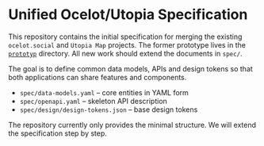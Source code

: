 # Unified Ocelot/Utopia Specification

This repository contains the initial specification for merging the existing `ocelot.social` and `Utopia Map` projects. The former prototype lives in the [`prototyp`](prototyp/) directory. All new work should extend the documents in `spec/`.

The goal is to define common data models, APIs and design tokens so that both applications can share features and components.

- `spec/data-models.yaml` – core entities in YAML form
- `spec/openapi.yaml` – skeleton API description
- `spec/design/design-tokens.json` – base design tokens

The repository currently only provides the minimal structure. We will extend the specification step by step.
